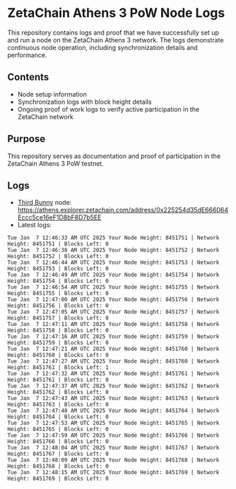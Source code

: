 # ZetaChain Athens 3 PoW Node Logs
This repository contains logs and proof that we have successfully set up and run a node on the ZetaChain Athens 3 network. The logs demonstrate continuous node operation, including synchronization details and performance.

## Contents
- Node setup information
- Synchronization logs with block height details
- Ongoing proof of work logs to verify active participation in the ZetaChain network

## Purpose
This repository serves as documentation and proof of participation in the ZetaChain Athens 3 PoW testnet.

## Logs

- [Third Bunny](https://thirdbunny.xyz/) node: https://athens.explorer.zetachain.com/address/0x225254d35dE666064Eccc5ce16eF1D8bF8D7b5EE
- Latest logs:
```
Tue Jan  7 12:46:33 AM UTC 2025 Your Node Height: 8451751 | Network Height: 8451751 | Blocks Left: 0
Tue Jan  7 12:46:38 AM UTC 2025 Your Node Height: 8451752 | Network Height: 8451752 | Blocks Left: 0
Tue Jan  7 12:46:44 AM UTC 2025 Your Node Height: 8451753 | Network Height: 8451753 | Blocks Left: 0
Tue Jan  7 12:46:49 AM UTC 2025 Your Node Height: 8451754 | Network Height: 8451754 | Blocks Left: 0
Tue Jan  7 12:46:54 AM UTC 2025 Your Node Height: 8451755 | Network Height: 8451755 | Blocks Left: 0
Tue Jan  7 12:47:00 AM UTC 2025 Your Node Height: 8451756 | Network Height: 8451756 | Blocks Left: 0
Tue Jan  7 12:47:05 AM UTC 2025 Your Node Height: 8451757 | Network Height: 8451757 | Blocks Left: 0
Tue Jan  7 12:47:11 AM UTC 2025 Your Node Height: 8451758 | Network Height: 8451758 | Blocks Left: 0
Tue Jan  7 12:47:16 AM UTC 2025 Your Node Height: 8451759 | Network Height: 8451759 | Blocks Left: 0
Tue Jan  7 12:47:21 AM UTC 2025 Your Node Height: 8451760 | Network Height: 8451760 | Blocks Left: 0
Tue Jan  7 12:47:27 AM UTC 2025 Your Node Height: 8451760 | Network Height: 8451761 | Blocks Left: 1
Tue Jan  7 12:47:32 AM UTC 2025 Your Node Height: 8451761 | Network Height: 8451761 | Blocks Left: 0
Tue Jan  7 12:47:37 AM UTC 2025 Your Node Height: 8451762 | Network Height: 8451762 | Blocks Left: 0
Tue Jan  7 12:47:43 AM UTC 2025 Your Node Height: 8451763 | Network Height: 8451763 | Blocks Left: 0
Tue Jan  7 12:47:48 AM UTC 2025 Your Node Height: 8451764 | Network Height: 8451764 | Blocks Left: 0
Tue Jan  7 12:47:53 AM UTC 2025 Your Node Height: 8451765 | Network Height: 8451765 | Blocks Left: 0
Tue Jan  7 12:47:59 AM UTC 2025 Your Node Height: 8451766 | Network Height: 8451766 | Blocks Left: 0
Tue Jan  7 12:48:04 AM UTC 2025 Your Node Height: 8451767 | Network Height: 8451767 | Blocks Left: 0
Tue Jan  7 12:48:09 AM UTC 2025 Your Node Height: 8451768 | Network Height: 8451768 | Blocks Left: 0
Tue Jan  7 12:48:15 AM UTC 2025 Your Node Height: 8451769 | Network Height: 8451769 | Blocks Left: 0
```
